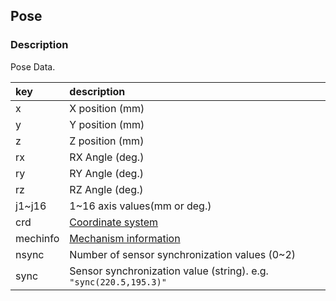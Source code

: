 ﻿## Pose

### Description

Pose Data.

|key|description|
|:---|:---|
|x|X position (mm)|
|y|Y position (mm)|
|z|Z position (mm)|
|rx|RX Angle (deg.)|
|ry|RY Angle (deg.)|
|rz|RZ Angle (deg.)|
|j1~j16|1~16 axis values(mm or deg.)|
|crd|[Coordinate system](./crdsys.md)|
|mechinfo|[Mechanism information](./mechinfo.md)|
|nsync|Number of sensor synchronization values (0~2)|
|sync|Sensor synchronization value (string). e.g. `"sync(220.5,195.3)"`|